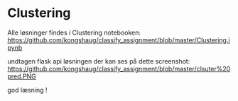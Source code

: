 # Clustering
 
 Alle løsninger findes i Clustering notebooken: https://github.com/kongshaug/classify_assignment/blob/master/Clustering.ipynb
 
 undtagen flask api løsningen der kan ses på dette screenshot: https://github.com/kongshaug/classify_assignment/blob/master/clsuter%20pred.PNG
 
 god læsning !
 
 
